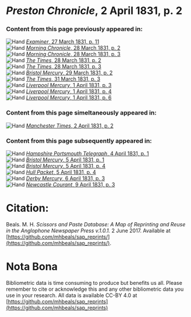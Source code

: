 # *Preston Chronicle*, 2 April 1831, p. 2  
  
### Content from this page previously appeared in:  
![Hand](http://scissorsandpaste.net/wp-content/uploads/2017/06/smallhandpointer.png) [*Examiner*, 27 March 1831, p. 11](https://mhbeals.github.io/sap_html/Examiner/Examiner-27-March-1831-p-11)  
![Hand](http://scissorsandpaste.net/wp-content/uploads/2017/06/smallhandpointer.png) [*Morning Chronicle*, 28 March 1831, p. 2](https://mhbeals.github.io/sap_html/Morning-Chronicle/Morning-Chronicle-28-March-1831-p-2)  
![Hand](http://scissorsandpaste.net/wp-content/uploads/2017/06/smallhandpointer.png) [*Morning Chronicle*, 28 March 1831, p. 3](https://mhbeals.github.io/sap_html/Morning-Chronicle/Morning-Chronicle-28-March-1831-p-3)  
![Hand](http://scissorsandpaste.net/wp-content/uploads/2017/06/smallhandpointer.png) [*The Times*, 28 March 1831, p. 2](https://mhbeals.github.io/sap_html/The-Times/The-Times-28-March-1831-p-2)  
![Hand](http://scissorsandpaste.net/wp-content/uploads/2017/06/smallhandpointer.png) [*The Times*, 28 March 1831, p. 3](https://mhbeals.github.io/sap_html/The-Times/The-Times-28-March-1831-p-3)  
![Hand](http://scissorsandpaste.net/wp-content/uploads/2017/06/smallhandpointer.png) [*Bristol Mercury*, 29 March 1831, p. 2](https://mhbeals.github.io/sap_html/Bristol-Mercury/Bristol-Mercury-29-March-1831-p-2)  
![Hand](http://scissorsandpaste.net/wp-content/uploads/2017/06/smallhandpointer.png) [*The Times*, 31 March 1831, p. 3](https://mhbeals.github.io/sap_html/The-Times/The-Times-31-March-1831-p-3)  
![Hand](http://scissorsandpaste.net/wp-content/uploads/2017/06/smallhandpointer.png) [*Liverpool Mercury*, 1 April 1831, p. 3](https://mhbeals.github.io/sap_html/Liverpool-Mercury/Liverpool-Mercury-1-April-1831-p-3)  
![Hand](http://scissorsandpaste.net/wp-content/uploads/2017/06/smallhandpointer.png) [*Liverpool Mercury*, 1 April 1831, p. 4](https://mhbeals.github.io/sap_html/Liverpool-Mercury/Liverpool-Mercury-1-April-1831-p-4)  
![Hand](http://scissorsandpaste.net/wp-content/uploads/2017/06/smallhandpointer.png) [*Liverpool Mercury*, 1 April 1831, p. 6](https://mhbeals.github.io/sap_html/Liverpool-Mercury/Liverpool-Mercury-1-April-1831-p-6)  
  
### Content from this page simeltaneously appeared in:  
![Hand](http://scissorsandpaste.net/wp-content/uploads/2017/06/smallhandpointer.png) [*Manchester Times*, 2 April 1831, p. 2](https://mhbeals.github.io/sap_html/Manchester-Times/Manchester-Times-2-April-1831-p-2)  
  
### Content from this page subsequently appeared in:  
![Hand](http://scissorsandpaste.net/wp-content/uploads/2017/06/smallhandpointer.png) [*Hampshire Portsmouth Telegraph*, 4 April 1831, p. 1](https://mhbeals.github.io/sap_html/Hampshire-Portsmouth-Telegraph/Hampshire-Portsmouth-Telegraph-4-April-1831-p-1)  
![Hand](http://scissorsandpaste.net/wp-content/uploads/2017/06/smallhandpointer.png) [*Bristol Mercury*, 5 April 1831, p. 1](https://mhbeals.github.io/sap_html/Bristol-Mercury/Bristol-Mercury-5-April-1831-p-1)  
![Hand](http://scissorsandpaste.net/wp-content/uploads/2017/06/smallhandpointer.png) [*Bristol Mercury*, 5 April 1831, p. 4](https://mhbeals.github.io/sap_html/Bristol-Mercury/Bristol-Mercury-5-April-1831-p-4)  
![Hand](http://scissorsandpaste.net/wp-content/uploads/2017/06/smallhandpointer.png) [*Hull Packet*, 5 April 1831, p. 4](https://mhbeals.github.io/sap_html/Hull-Packet/Hull-Packet-5-April-1831-p-4)  
![Hand](http://scissorsandpaste.net/wp-content/uploads/2017/06/smallhandpointer.png) [*Derby Mercury*, 6 April 1831, p. 3](https://mhbeals.github.io/sap_html/Derby-Mercury/Derby-Mercury-6-April-1831-p-3)  
![Hand](http://scissorsandpaste.net/wp-content/uploads/2017/06/smallhandpointer.png) [*Newcastle Courant*, 9 April 1831, p. 3](https://mhbeals.github.io/sap_html/Newcastle-Courant/Newcastle-Courant-9-April-1831-p-3)  


# Citation: 

Beals. M. H. *Scissors and Paste Database: A Map of Reprinting and Reuse in the Anglophone Newspaper Press v.1.0.1.* 2 June 2017. Available at [https://github.com/mhbeals/sap_reprints/](https://github.com/mhbeals/sap_reprints/). 

# Nota Bona

Bibliometric data is time consuming to produce but benefits us all. Please remember to cite or acknowledge this and any other bibliometric data you use in your research. All data is available CC-BY 4.0 at [https://github.com/mhbeals/sap_reprints](https://github.com/mhbeals/sap_reprints)
